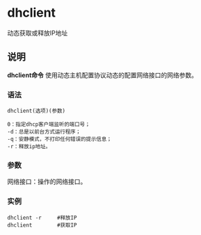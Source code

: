 dhclient
===

动态获取或释放IP地址

## 说明

**dhclient命令** 使用动态主机配置协议动态的配置网络接口的网络参数。

### 语法  

```
dhclient(选项)(参数)
```

  

```
0：指定dhcp客户端监听的端口号；
-d：总是以前台方式运行程序；
-q：安静模式，不打印任何错误的提示信息；
-r：释放ip地址。
```

### 参数  

网络接口：操作的网络接口。

### 实例  

```
dhclient -r     #释放IP
dhclient        #获取IP
```



